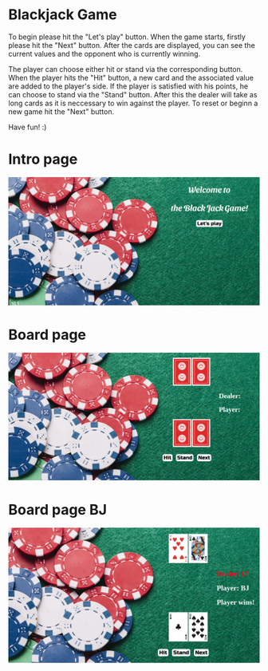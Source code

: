 # Blackjack Game

To begin please hit the "Let's play" button. When the game starts, firstly please hit the "Next" button.
After the cards are displayed, you can see the current values and the opponent who is currently winning.

The player can choose either hit or stand via the corresponding button. When the player hits the "Hit" button,
a new card and the associated value are added to the player's side. If the player is satisfied with his points,
he can choose to stand via the "Stand" button. After this the dealer will take as long cards as it is neccessary
to win against the player. To reset or beginn a new game hit the "Next" button.

Have fun! :)

# Intro page
![alt text](https://github.com/nik-neg/coding-challenge-blackjack-game/blob/master/images/game/1_intro.png)

# Board page
![alt text](https://github.com/nik-neg/coding-challenge-blackjack-game/blob/master/images/game/2_board.png)

# Board page BJ
![alt text](https://github.com/nik-neg/coding-challenge-blackjack-game/blob/master/images/game/3_board-win.png)
